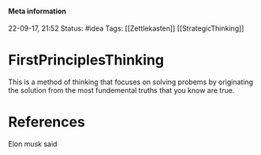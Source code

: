 


#### Meta information
22-09-17, 21:52
Status: #idea
Tags: [[Zettlekasten]] [[StrategicThinking]]





# FirstPrinciplesThinking

This is a method of thinking that focuses on solving probems by originating the solution from the most fundemental truths that you know are true.







# References
Elon musk said